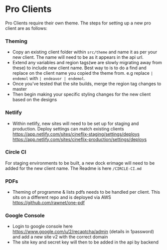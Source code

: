 # Pro Clients

Pro Clients require their own theme. The steps for setting up a new pro client are as follows:

### Theming
- Copy an existing client folder within `src/theme` and name it as per your new client. The name will need to be as it appears in the api url. 
- Extend any variables and region tags(we are slowly migrating away from these) to include new client name. Best way to is to do a find and replace on the client name you copied the theme from. e.g replace `| endemol` with `| endeavor | endemol`.
- Once you've tested that the site builds, merge the region tag changes to master
- Then begin making your specific styling changes for the new client based on the designs

### Netlify
- Within netlify, new sites will need to be set up for staging and production. Deploy settings can match existing clients
https://app.netlify.com/sites/cineflix-staging/settings/deploys <br/>
https://app.netlify.com/sites/cineflix-production/settings/deploys

### Circle CI
For staging environments to be built, a new dock erimage will need to be added for the new client name. The Readme is here `/CIRCLE-CI.md` 

### PDFs
- Theming of programme & lists pdfs needs to be handled per client. This sits on a different repo and is deployed via AWS https://github.com/rawnet/one-pdf

### Google Console
- Login to google console here https://www.google.com/u/2/recaptcha/admin (details in 1password) and add a new site v2 with the correct domain
- The site key and secret key will then to be added in the api by backend